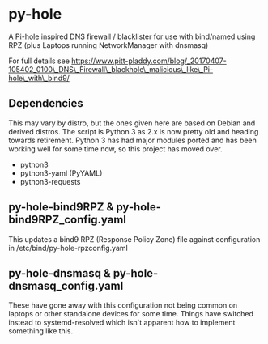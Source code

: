 # py-hole
A [Pi-hole](https://github.com/pi-hole/pi-hole) inspired DNS firewall / blacklister for use with bind/named using RPZ (plus Laptops running NetworkManager with dnsmasq)

For full details see https://www.pitt-pladdy.com/blog/_20170407-105402_0100\_DNS\_Firewall\_blackhole\_malicious\_like\_Pi-hole\_with\_bind9/

## Dependencies
This may vary by distro, but the ones given here are based on Debian and derived distros. The script is Python 3 as 2.x is now pretty old and heading towards retirement. Python 3 has had major modules ported and has been working well for some time now, so this project has moved over.

- python3
- python3-yaml (PyYAML)
- python3-requests

## py-hole-bind9RPZ & py-hole-bind9RPZ\_config.yaml
This updates a bind9 RPZ (Response Policy Zone) file against configuration in /etc/bind/py-hole-rpzconfig.yaml

## py-hole-dnsmasq & py-hole-dnsmasq\_config.yaml
These have gone away with this configuration not being common on laptops or other standalone devices for some time. Things have switched instead to systemd-resolved which isn't apparent how to implement something like this.

